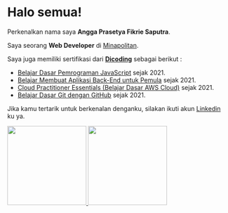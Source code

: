 # Halo semua! 

Perkenalkan nama saya **Angga Prasetya Fikrie Saputra**.

Saya seorang **Web Developer** di [Minapolitan](https://www.minapolitan.com/).

Saya juga memiliki sertifikasi dari [**Dicoding**](https://dicoding.com) sebagai berikut :
* [Belajar Dasar Pemrograman JavaScript](https://www.dicoding.com/certificates/RVZK1993EPD5) sejak 2021.
* [Belajar Membuat Aplikasi Back-End untuk Pemula](https://www.dicoding.com/certificates/QLZ91D5VMP5D) sejak 2021.
* [Cloud Practitioner Essentials (Belajar Dasar AWS Cloud)](https://www.dicoding.com/certificates/JMZVMYM83ZN9) sejak 2021.
* [Belajar Dasar Git dengan GitHub](https://www.dicoding.com/certificates/KEXL30D6MPG2) sejak 2021.

Jika kamu tertarik untuk berkenalan denganku, silakan ikuti akun [Linkedin](https://www.linkedin.com/in/angga-prasetya-fikrie-saputra-3b1137217/) ku ya.

<p align="left">
<a href="https://github.com/anggaprasetya-fs">
  <img height="180em" src="https://github-readme-stats-eight-theta.vercel.app/api?username=anggaprasetya-fs&show_icons=true&theme=algolia&include_all_commits=true&count_private=true"/> <img height="180em" src="https://github-readme-stats-eight-theta.vercel.app/api/top-langs/?username=anggaprasetya-fs&layout=compact&langs_count=8&theme=algolia"/>
</a>
</p>
